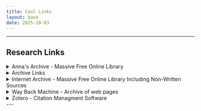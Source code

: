 ```yaml
---
title: Cool Links
layout: base
date: 2025-10-03
---
```


---
## Research Links

<details>
<summary> Anna's Archive - Massive Free Online Library </summary>


[Useful particularly for finding free versions of academic books. But also, Anna's archive includes everything from comics and childrens books, to smut, religious documents, and cook books.](https://annas-archive.org/)


</details>
<details>
<summary> Archive Links </summary>


[Extention that lets you archive webpages before they are taken down.](https://addons.mozilla.org/en-US/firefox/addon/archive-page/?utm_source=addons.mozilla.org&utm_medium=referral&utm_content=search)


</details>
<details>
<summary> Internet Archive - Massive Free Online Library Including Non-Written Sources</summary>


[A free library of digitized documents](https://archive.org/)


</details>
<details>
<summary> Way Back Machine - Archive of web pages </summary>


[Useful for reasearch of the internet.](https://archive.org/)


</details>
<details>
<summary> Zotero - Citation Managment Software </summary>


[Zotero is a useful orginizational tool that has allowed me to build a library of citations and linked documents. It automatically formats bibliographies for me in Chicago. Because of Zotero, my reasearch is signifigantly more orginized.](https://www.zotero.org/) 


</details>
---